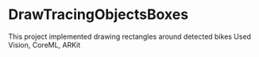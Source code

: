 # DrawTracingObjectsBoxes
This project implemented drawing rectangles around detected bikes
Used Vision, CoreML, ARKit
